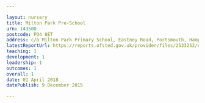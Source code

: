 ```yaml
---

layout: nursery
title: Milton Park Pre-School
urn: 143500
postcode: PO4 8ET
address: c/o Milton Park Primary School, Eastney Road, Portsmouth, Hampshire, PO4 8ET
latestReportUrl: https://reports.ofsted.gov.uk/provider/files/2533252/urn/143500.pdf
teaching: 1
development: 1
leadership: 1
outcomes: 1
overall: 1
date: 01 April 2018 
datePublish: 9 December 2015

---
```

